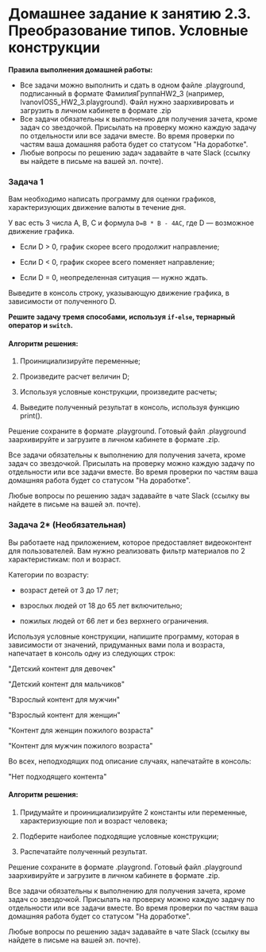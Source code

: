 # Домашнее задание к занятию 2.3. Преобразование типов. Условные конструкции

**Правила выполнения домашней работы:** 
* Все задачи можно выполнить и сдать в одном файле .playground, подписанный в формате ФамилияГруппаHW2_3 (например, IvanovIOS5_HW2_3.playground). Файл нужно заархивировать и загрузить в личном кабинете в формате .zip
* Все задачи обязательны к выполнению для получения зачета, кроме задач со звездочкой. Присылать на проверку можно каждую задачу по отдельности или все задачи вместе. Во время проверки по частям ваша домашняя работа будет со статусом "На доработке".
* Любые вопросы по решению задач задавайте в чате Slack (ссылку вы найдете в письме на вашей эл. почте).

### Задача 1

Вам необходимо написать программу для оценки графиков, характеризующих движение валюты в течение дня. 

У вас есть 3 числа A, B, C и формула `D=B * B - 4AC`, где D — возможное движение графика. 

* Если D > 0, график скорее всего продолжит направление;

* Если D < 0, график скорее всего поменяет направление;

* Если D = 0, неопределенная ситуация — нужно ждать.

Выведите в консоль строку, указывающую движение графика, в зависимости от полученного D.

**Решите задачу тремя способами, используя `if-else`, тернарный оператор и `switch`.**

#### Алгоритм решения:

1) Проинициализируйте переменные;

2) Произведите расчет величин D;

3) Используя условные конструкции, произведите расчеты;

4) Выведите полученный результат в консоль, используя функцию print().

Решение сохраните в формате .playground. Готовый файл .playground заархивируйте и загрузите в личном кабинете в формате .zip.

Все задачи обязательны к выполнению для получения зачета, кроме задач со звездочкой. Присылать на проверку можно каждую задачу по отдельности или все задачи вместе. Во время проверки по частям ваша домашняя работа будет со статусом "На доработке".

Любые вопросы по решению задач задавайте в чате Slack (ссылку вы найдете в письме на вашей эл. почте).


### Задача 2* (Необязательная)

Вы работаете над приложением, которое предоставляет видеоконтент для пользователей.
Вам нужно реализовать фильтр материалов по 2 характеристикам: пол и возраст.

Категории по возрасту: 

* возраст детей от 3 до 17 лет; 

* взрослых людей от 18 до 65 лет включительно; 

* пожилых людей от 66 лет и без верхнего ограничения.

Используя условные конструкции, напишите программу, которая в зависимости от значений, придуманных вами пола и возраста, напечатает в консоль одну из следующих строк:

"Детский контент для девочек"

"Детский контент для мальчиков"

"Взрослый контент для мужчин"

"Взрослый контент для женщин"

"Контент для женщин пожилого возраста"

"Контент для мужчин пожилого возраста"

Во всех, неподходящих под описание случаях, напечатайте в консоль:

"Нет подходящего контента"

#### Алгоритм решения:

1) Придумайте и проинициализируйте 2 константы или переменные, характеризующие пол и возраст человека;

2) Подберите наиболее подходящие условные конструкции; 

3) Распечатайте полученный результат.

Решение сохраните в формате .playgrond. Готовый файл .playground заархивируйте и загрузите в личном кабинете в формате .zip.

Все задачи обязательны к выполнению для получения зачета, кроме задач со звездочкой. Присылать на проверку можно каждую задачу по отдельности или все задачи вместе. Во время проверки по частям ваша домашняя работа будет со статусом "На доработке".

Любые вопросы по решению задач задавайте в чате Slack (ссылку вы найдете в письме на вашей эл. почте).






